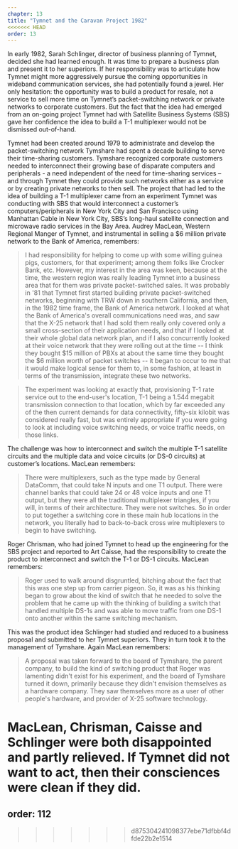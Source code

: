```yaml
---
chapter: 13
title: "Tymnet and the Caravan Project 1982"
<<<<<<< HEAD
order: 13
---
```


In early 1982, Sarah Schlinger, director of business planning of Tymnet, decided she had learned enough. It was time to prepare a business plan and present it to her superiors. If her responsibility was to articulate how Tymnet might more aggressively pursue the coming opportunities in wideband communication services, she had potentially found a jewel. Her only hesitation: the opportunity was to build a product for resale, not a service to sell more time on Tymnet’s packet-switching network or private networks to corporate customers. But the fact that the idea had emerged from an on-going project Tymnet had with Satellite Business Systems (SBS) gave her confidence the idea to build a T-1 multiplexer would not be dismissed out-of-hand.

Tymnet had been created around 1979 to administrate and develop the packet-switching network Tymshare had spent a decade building to serve their time-sharing customers. Tymshare recognized corporate customers needed to interconnect their growing base of disparate computers and peripherals - a need independent of the need for time-sharing services – and through Tymnet they could provide such networks either as a service or by creating private networks to then sell. The project that had led to the idea of building a T-1 multiplexer came from an experiment Tymnet was conducting with SBS that would interconnect a customer’s computers/peripherals in New York City and San Francisco using Manhattan Cable in New York City, SBS’s long-haul satellite connection and microwave radio services in the Bay Area. Audrey MacLean, Western Regional Manger of Tymnet, and instrumental in selling a $6 million private network to the Bank of America, remembers:

>I had responsibility for helping to come up with some willing guinea pigs, customers, for that experiment; among them folks like Crocker Bank, etc. However, my interest in the area was keen, because at the time, the western region was really leading Tymnet into a business area that for them was private packet-switched sales. It was probably in '81 that Tymnet first started building private packet-switched networks, beginning with TRW down in southern California, and then, in the 1982 time frame, the Bank of America network. I looked at what the Bank of America's overall communications need was, and saw that the X-25 network that I had sold them really only covered only a small cross-section of their application needs, and that if I looked at their whole global data network plan, and if I also concurrently looked at their voice network that they were rolling out at the time -- I think they bought $15 million of PBXs at about the same time they bought the $6 million worth of packet switches -- it began to occur to me that it would make logical sense for them to, in some fashion, at least in terms of the transmission, integrate these two networks.

>The experiment was looking at exactly that, provisioning T-1 rate service out to the end-user's location, T-1 being a 1.544 megabit transmission connection to that location, which by far exceeded any of the then current demands for data connectivity, fifty-six kilobit was considered really fast, but was entirely appropriate if you were going to look at including voice switching needs, or voice traffic needs, on those links.

The challenge was how to interconnect and switch the multiple T-1 satellite circuits and the multiple data and voice circuits (or DS-0 circuits) at customer’s locations. MacLean remembers:

>There were multiplexers, such as the type made by General DataComm, that could take N inputs and one T1 output. There were channel banks that could take 24 or 48 voice inputs and one T1 output, but they were all the traditional multiplexer triangles, if you will, in terms of their architecture. They were not switches. So in order to put together a switching core in these main hub locations in the network, you literally had to back-to-back cross wire multiplexers to begin to have switching.

Roger Chrisman, who had joined Tymnet to head up the engineering for the SBS project and reported to Art Caisse, had the responsibility to create the product to interconnect and switch the T-1 or DS-1 circuits. MacLean remembers:

>Roger used to walk around disgruntled, bitching about the fact that this was one step up from carrier pigeon. So, it was as his thinking began to grow about the kind of switch that he needed to solve the problem that he came up with the thinking of building a switch that handled multiple DS-1s and was able to move traffic from one DS-1 onto another within the same switching mechanism.

This was the product idea Schlinger had studied and reduced to a business proposal and submitted to her Tymnet superiors. They in turn took it to the management of Tymshare. Again MacLean remembers:

>A proposal was taken forward to the board of Tymshare, the parent company, to build the kind of switching product that Roger was lamenting didn't exist for his experiment, and the board of Tymshare turned it down, primarily because they didn't envision themselves as a hardware company. They saw themselves more as a user of other people's hardware, and provider of X-25 software technology.

MacLean, Chrisman, Caisse and Schlinger were both disappointed and partly relieved. If Tymnet did not want to act, then their consciences were clean if they did.
=======
order: 112
---
>>>>>>> d875304241098377ebe71dfbbf4dfde22b2e1514
